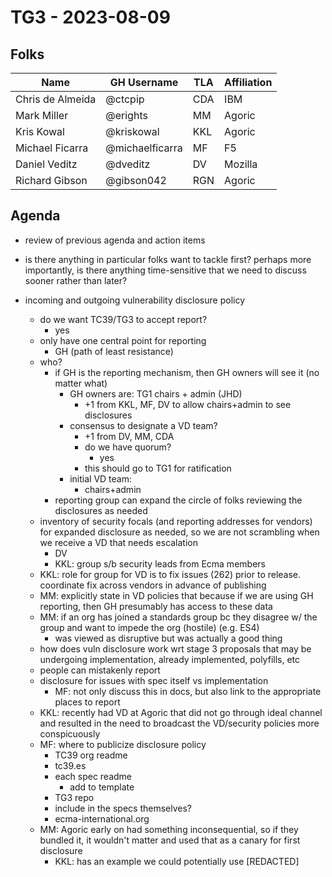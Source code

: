 # TG3 - 2023-08-09

## Folks

| Name             | GH Username     | TLA | Affiliation |
| ---------------- | --------------- | --- | ----------- |
| Chris de Almeida | @ctcpip         | CDA | IBM         |
| Mark Miller      | @erights        | MM  | Agoric      |
| Kris Kowal       | @kriskowal      | KKL | Agoric      |
| Michael Ficarra  | @michaelficarra | MF  | F5          |
| Daniel Veditz    | @dveditz        | DV  | Mozilla     |
| Richard Gibson   | @gibson042      | RGN | Agoric      |

## Agenda

- review of previous agenda and action items

- is there anything in particular folks want to tackle first? perhaps more importantly, is there anything time-sensitive that we need to discuss sooner rather than later?

- incoming and outgoing vulnerability disclosure policy
  - do we want TC39/TG3 to accept report?
    - yes
  - only have one central point for reporting
    - GH (path of least resistance)
  - who?
    - if GH is the reporting mechanism, then GH owners will see it (no matter what)
      - GH owners are: TG1 chairs + admin (JHD)
        - +1 from KKL, MF, DV to allow chairs+admin to see disclosures
      - consensus to designate a VD team?
        - +1 from DV, MM, CDA
        - do we have quorum?
          - yes
        - this should go to TG1 for ratification
      - initial VD team:
        - chairs+admin
    - reporting group can expand the circle of folks reviewing the disclosures as needed
  - inventory of security focals (and reporting addresses for vendors) for expanded disclosure as needed, so we are not scrambling when we receive a VD that needs escalation
    - DV
    - KKL: group s/b security leads from Ecma members
  - KKL: role for group for VD is to fix issues (262) prior to release. coordinate fix across vendors in advance of publishing
  - MM: explicitly state in VD policies that because if we are using GH reporting, then GH presumably has access to these data
  - MM: if an org has joined a standards group bc they disagree w/ the group and want to impede the org (hostile) (e.g. ES4)
    - was viewed as disruptive but was actually a good thing
  - how does vuln disclosure work wrt stage 3 proposals that may be undergoing implementation, already implemented, polyfills, etc
  - people can mistakenly report
  - disclosure for issues with spec itself vs implementation
    - MF: not only discuss this in docs, but also link to the appropriate places to report
  - KKL: recently had VD at Agoric that did not go through ideal channel and resulted in the need to broadcast the VD/security policies more conspicuously
  - MF: where to publicize disclosure policy
    - TC39 org readme
    - tc39.es
    - each spec readme
      - add to template
    - TG3 repo
    - include in the specs themselves?
    - ecma-international.org
  - MM: Agoric early on had something inconsequential, so if they bundled it, it wouldn't matter and used that as a canary for first disclosure
    - KKL: has an example we could potentially use [REDACTED]
